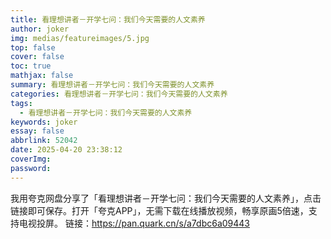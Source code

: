 ```yaml
---
title: 看理想讲者－开学七问：我们今天需要的人文素养
author: joker
img: medias/featureimages/5.jpg
top: false
cover: false
toc: true
mathjax: false
summary: 看理想讲者－开学七问：我们今天需要的人文素养
categories: 看理想讲者－开学七问：我们今天需要的人文素养
tags:
  - 看理想讲者－开学七问：我们今天需要的人文素养
keywords: joker
essay: false
abbrlink: 52042
date: 2025-04-20 23:38:12
coverImg:
password:
---
```


我用夸克网盘分享了「看理想讲者－开学七问：我们今天需要的人文素养」，点击链接即可保存。打开「夸克APP」，无需下载在线播放视频，畅享原画5倍速，支持电视投屏。
链接：https://pan.quark.cn/s/a7dbc6a09443
